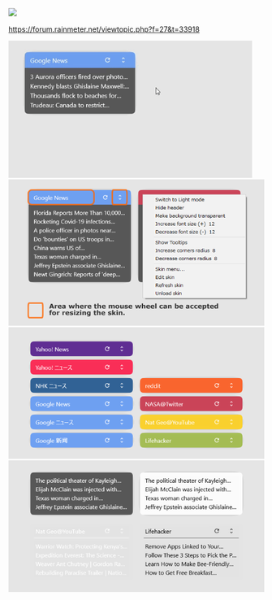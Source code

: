 ![](https://repository-images.githubusercontent.com/223094125/b5cc9980-be4f-11ea-9b89-9f58aa4e5eab)

https://forum.rainmeter.net/viewtopic.php?f=27&t=33918  

![](https://raw.githubusercontent.com/nek7u/FeedMoe/master/m/480x270_FeedMoe_resize.gif)
![](https://raw.githubusercontent.com/nek7u/FeedMoe/master/m/700x400_FeedMoe_mouse_action.png)
![](https://raw.githubusercontent.com/nek7u/FeedMoe/master/m/700x360_FeedMoe_feeds_list.png)
![](https://raw.githubusercontent.com/nek7u/FeedMoe/master/m/700x360_FeedMoe_theme.png)
